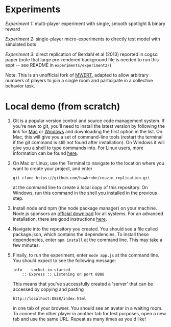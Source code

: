 Experiments
===========

*Experiment 1:* multi-player experiment with single, smooth spotlight & binary reward

*Experiment 2:* single-player micro-experiments to directly test model with simulated bots 

*Experiment 3:* direct replication of Berdahl et al (2013) reported in cogsci paper (note that large pre-rendered background file is needed to run this expt -- see README in `experiments/experiment3/`)

Note: This is an unofficial fork of [MWERT](https://github.com/hawkrobe/MWERT), adapted to allow arbitrary numbers of players to join a single room and participate in a collective behavior task. 

Local demo (from scratch)
=========================

1. Git is a popular version control and source code management system. If you're new to git, you'll need to install the latest version by following the link for [Mac](http://sourceforge.net/projects/git-osx-installer/) or [Windows](http://msysgit.github.io/) and downloading the first option in the list. On Mac, this will give you a set of command-line tools (restart the terminal if the git command is still not found after installation). On Windows it will give you a shell to type commands into. For Linux users, more information can be found [here](http://git-scm.com/book/en/Getting-Started-Installing-Git).

2. On Mac or Linux, use the Terminal to navigate to the location where you want to create your project, and enter 
   ```
   git clone https://github.com/hawkrobe/couzin_replication.git
   ```
   at the command line to create a local copy of this repository. On Windows, run this command in the shell you installed in the previous step.

3. Install node and npm (the node package manager) on your machine. Node.js sponsors an [official download](http://nodejs.org/download/) for all systems. For an advanced installation, there are good instructions [here](https://gist.github.com/isaacs/579814).

4. Navigate into the repository you created. You should see a file called package.json, which contains the dependencies. To install these dependencies, enter ```npm install``` at the command line. This may take a few minutes.

5. Finally, to run the experiment, enter ```node app.js``` at the command line. You should expect to see the following message:
   ```
   info  - socket.io started
       :: Express :: Listening on port 8888
   ```
   This means that you've successfully created a 'server' that can be accessed by copying and pasting 
   ```
   http://localhost:8888/index.html
   ```
   in one tab of your browser. You should see an avatar in a waiting room. To connect the other player in another tab for test purposes, open a new tab and use the same URL. Repeat as many times as you'd like!
